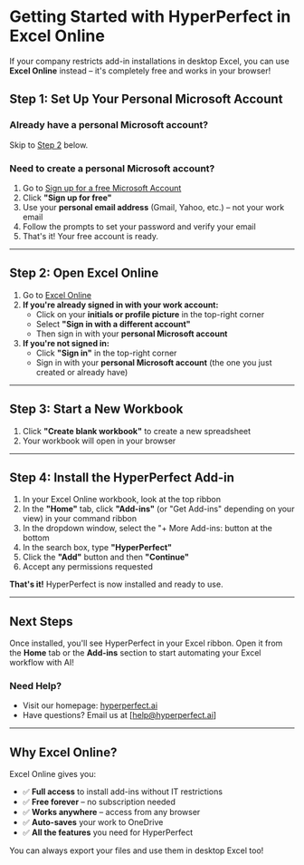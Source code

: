 # Getting Started with HyperPerfect in Excel Online

If your company restricts add-in installations in desktop Excel, you can use **Excel Online** instead – it's completely free and works in your browser!

## Step 1: Set Up Your Personal Microsoft Account

### Already have a personal Microsoft account?
Skip to [Step 2](#step-2-open-excel-online) below.

### Need to create a personal Microsoft account?
1. Go to [Sign up for a free Microsoft Account](https://www.microsoft.com/en-us/microsoft-365/free-office-online-for-the-web)
2. Click **"Sign up for free"**
3. Use your **personal email address** (Gmail, Yahoo, etc.) – not your work email
4. Follow the prompts to set your password and verify your email
5. That's it! Your free account is ready.

---

## Step 2: Open Excel Online

1. Go to [Excel Online](https://excel.cloud.microsoft/)
2. **If you're already signed in with your work account:**
   - Click on your **initials or profile picture** in the top-right corner
   - Select **"Sign in with a different account"**
   - Then sign in with your **personal Microsoft account**
3. **If you're not signed in:**
   - Click **"Sign in"** in the top-right corner
   - Sign in with your **personal Microsoft account** (the one you just created or already have)

---

## Step 3: Start a New Workbook

1. Click **"Create blank workbook"** to create a new spreadsheet
2. Your workbook will open in your browser

---

## Step 4: Install the HyperPerfect Add-in

1. In your Excel Online workbook, look at the top ribbon
2. In the **"Home"** tab, click **"Add-ins"** (or "Get Add-ins" depending on your view) in your command ribbon
3. In the dropdown window, select  the "+ More Add-ins: button at the bottom
4. In the search box, type **"HyperPerfect"**
5. Click the **"Add"** button and then **"Continue"**
6. Accept any permissions requested

**That's it!** HyperPerfect is now installed and ready to use.

---

## Next Steps

Once installed, you'll see HyperPerfect in your Excel ribbon. Open it from the **Home** tab or the **Add-ins** section to start automating your Excel workflow with AI!

### Need Help?

- Visit our homepage: [hyperperfect.ai](https://www.hyperperfect.ai)
- Have questions? Email us at [help@hyperperfect.ai]

---

## Why Excel Online?

Excel Online gives you:
- ✅ **Full access** to install add-ins without IT restrictions
- ✅ **Free forever** – no subscription needed
- ✅ **Works anywhere** – access from any browser
- ✅ **Auto-saves** your work to OneDrive
- ✅ **All the features** you need for HyperPerfect

You can always export your files and use them in desktop Excel too!